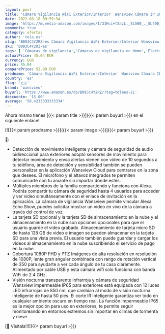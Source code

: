 ```yaml
---
layout: post
title: 'Cámara Vigilancia WiFi Exterior/Interior  Wansview Cámara IP 1080P Inalámbrica  Cámara IP PTZ Impermeable IP65 con Visión Nocturna  Audio de 2 Vías  Detección de Movimiento  Compatible con Alexa W9'
date: 2022-08-18 09:59:34
image: 'https://m.media-amazon.com/images/I/31Hci+tSazL._SL500_._SL400_.jpg'
comments: true
category: ofertas
author: 'tole.es'
slug: 'B093C4Y2RZ-es Cámara Vigilancia WiFi Exterior/Interior Wansview Cámara...'
sku: 'B093C4Y2RZ-es'
tags: [ 'Cámaras de vigilancia','Cámaras de vigilancia en domo','Electrónica','Fotografía y videocámaras','alexa','wansview','🇪🇸', ]
actualPrice: 45.04 EUR
currency: EUR
price: 45.04
comparePrice: 52.99 EUR
prodname: 'Cámara Vigilancia WiFi Exterior/Interior  Wansview Cámara IP 1080P Inalámbrica  Cámara IP PTZ Impermeable IP65 con Visión Nocturna  Audio de 2 Vías  Detección de Movimiento  Compatible con Alexa W9'
country: 'es'
flag: '🇪🇸'
brand: 'wansview'
buyurl: 'https://www.amazon.es/dp/B093C4Y2RZ/?tag=tolees-21'
descuento: '15.00'
average: '50.4233333333334'
---
```


Ahora mismo tienes [{{< param title >}}]({{< param buyurl >}}) en el siguiente enlace!

[![{{< param prodname >}}]({{< param image >}})]({{< param buyurl >}})

🔎:

- Detección de movimiento inteligente y cámara de seguridad de audio bidireccional para exteriores adoptó sensores de movimiento para detectar movimiento y envía alertas vienen con video de 10 segundos a tu teléfono, área de detección y sensibilidad también se pueden personalizar en la aplicación Wansview Cloud para centrarse en la zona que desees. El micrófono y el altavoz integrados te permiten comunicarte con tu amante sin importar dónde estés.
- Múltiples miembros de la familia compartiendo y funciona con Alexa. Podrás compartir tu cámara de seguridad hasta 4 usuarios para acceder y ver video simultáneamente con el enlace de invitación en la aplicación. La cámara de vigilancia Wansview permite vincular Alexa Echo Show, puedes solicitar mostrar un video en vivo de la cámara a través del control de voz.
- La tarjeta SD opcional y la tarjeta SD de almacenamiento en la nube y el almacenamiento en la nube son opciones opcionales para que el usuario guarde el video grabado. Almacenamiento de tarjeta micro SD de hasta 128 GB de video e imagen se pueden almacenar en la tarjeta SD para una vista previa. El usuario también puede guardar y cargar los videos al almacenamiento en la nube suscribiendo el servicio de pago en la nube.
- Cobertura 1080P FHD y PTZ Imágenes de alta resolución en resolución de 1080P, lente gran angular combinada con rango de rotación vertical de 350 para ayudarte a ver cada ángulo de tu casa claramente. Alimentado por cable USB y esta cámara wifi solo funciona con banda WiFi de 2.4 GHz.
- Visión nocturna transparente infrarroja y cámara de seguridad Wansview impermeable IP65 para exteriores está equipada con 12 luces LED infrarrojas de 850 nm, que cambian al modo de visión nocturna inteligente de hasta 50 pies. El corte IR inteligente garantiza ver todo en cualquier ambiente oscuro en tiempo real. La función impermeable IP65 es la mejor opción para uso en exteriores, te permite seguir monitoreando en entornos extremos sin importar en climas de tormenta y nieve.

[🛒 Visítala!!!]({{< param buyurl >}})

